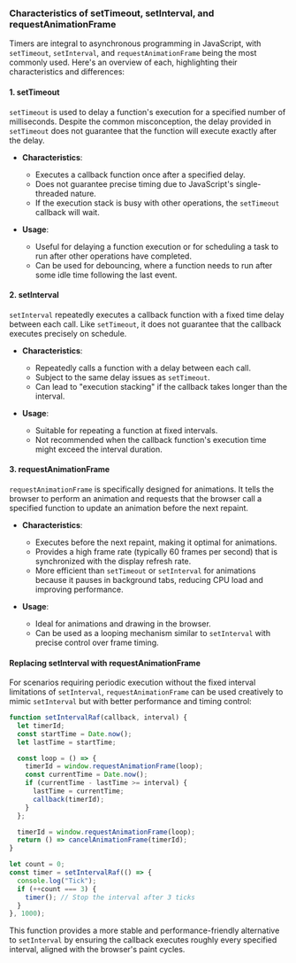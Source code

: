 ### Characteristics of setTimeout, setInterval, and requestAnimationFrame

Timers are integral to asynchronous programming in JavaScript, with `setTimeout`, `setInterval`, and `requestAnimationFrame` being the most commonly used. Here's an overview of each, highlighting their characteristics and differences:

#### 1. setTimeout
`setTimeout` is used to delay a function's execution for a specified number of milliseconds. Despite the common misconception, the delay provided in `setTimeout` does not guarantee that the function will execute exactly after the delay.

- **Characteristics**:
  - Executes a callback function once after a specified delay.
  - Does not guarantee precise timing due to JavaScript's single-threaded nature.
  - If the execution stack is busy with other operations, the `setTimeout` callback will wait.

- **Usage**:
  - Useful for delaying a function execution or for scheduling a task to run after other operations have completed.
  - Can be used for debouncing, where a function needs to run after some idle time following the last event.

#### 2. setInterval
`setInterval` repeatedly executes a callback function with a fixed time delay between each call. Like `setTimeout`, it does not guarantee that the callback executes precisely on schedule.

- **Characteristics**:
  - Repeatedly calls a function with a delay between each call.
  - Subject to the same delay issues as `setTimeout`.
  - Can lead to "execution stacking" if the callback takes longer than the interval.

- **Usage**:
  - Suitable for repeating a function at fixed intervals.
  - Not recommended when the callback function's execution time might exceed the interval duration.

#### 3. requestAnimationFrame
`requestAnimationFrame` is specifically designed for animations. It tells the browser to perform an animation and requests that the browser call a specified function to update an animation before the next repaint.

- **Characteristics**:
  - Executes before the next repaint, making it optimal for animations.
  - Provides a high frame rate (typically 60 frames per second) that is synchronized with the display refresh rate.
  - More efficient than `setTimeout` or `setInterval` for animations because it pauses in background tabs, reducing CPU load and improving performance.

- **Usage**:
  - Ideal for animations and drawing in the browser.
  - Can be used as a looping mechanism similar to `setInterval` with precise control over frame timing.

#### Replacing setInterval with requestAnimationFrame
For scenarios requiring periodic execution without the fixed interval limitations of `setInterval`, `requestAnimationFrame` can be used creatively to mimic `setInterval` but with better performance and timing control:

```javascript
function setIntervalRaf(callback, interval) {
  let timerId;
  const startTime = Date.now();
  let lastTime = startTime;

  const loop = () => {
    timerId = window.requestAnimationFrame(loop);
    const currentTime = Date.now();
    if (currentTime - lastTime >= interval) {
      lastTime = currentTime;
      callback(timerId);
    }
  };

  timerId = window.requestAnimationFrame(loop);
  return () => cancelAnimationFrame(timerId);
}

let count = 0;
const timer = setIntervalRaf(() => {
  console.log("Tick");
  if (++count === 3) {
    timer(); // Stop the interval after 3 ticks
  }
}, 1000);
```

This function provides a more stable and performance-friendly alternative to `setInterval` by ensuring the callback executes roughly every specified interval, aligned with the browser's paint cycles.